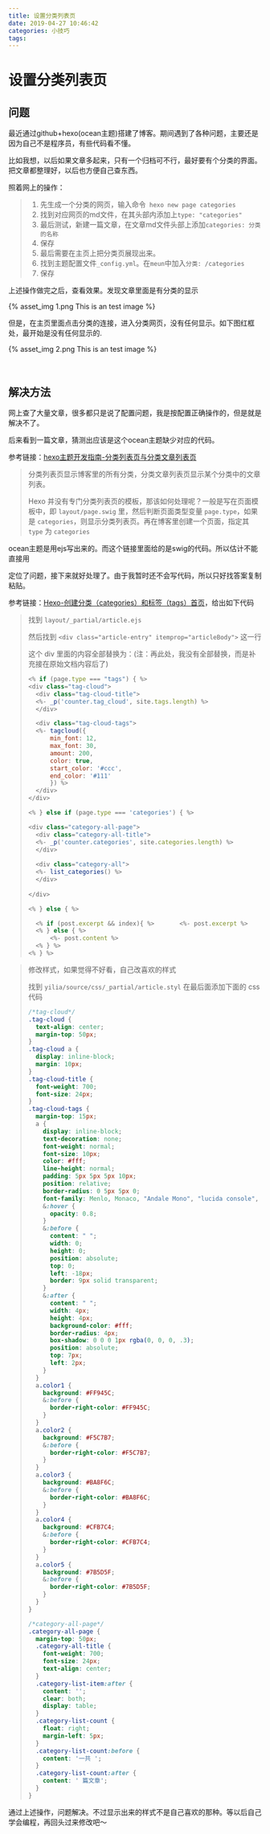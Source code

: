 ```yaml
---
title: 设置分类列表页
date: 2019-04-27 10:46:42
categories: 小技巧
tags:
---
```


# 设置分类列表页

## 问题

最近通过github+hexo(ocean主题)搭建了博客。期间遇到了各种问题，主要还是因为自己不是程序员，有些代码看不懂。

比如我想，以后如果文章多起来，只有一个归档可不行，最好要有个分类的界面。把文章都整理好，以后也方便自己查东西。

照着网上的操作：

> 1. 先生成一个分类的网页，输入命令` hexo new page categories`
> 2. 找到对应网页的md文件，在其头部内添加上`type: "categories"`
> 3. 最后测试，新建一篇文章，在文章md文件头部上添加`categories: 分类的名称`
> 4. 保存
> 5. 最后需要在主页上把分类页展现出来。
> 6. 找到主题配置文件`_config.yml`。在`meun`中加入`分类: /categories`
> 7. 保存

<!--more-->

上述操作做完之后，查看效果。发现文章里面是有分类的显示

{% asset_img 1.png This is an test image %}

但是，在主页里面点击分类的连接，进入分类网页，没有任何显示。如下图红框处，最开始是没有任何显示的.

{% asset_img 2.png This is an test image %}

<br>

## 解决方法

网上查了大量文章，很多都只是说了配置问题，我是按配置正确操作的，但是就是解决不了。

后来看到一篇文章，猜测出应该是这个ocean主题缺少对应的代码。

参考链接：[hexo主题开发指南-分类列表页与分类文章列表页](http://chensd.com/2016-06/hexo-theme-guide.html#分类列表页与分类文章列表页)

> 分类列表页显示博客里的所有分类，分类文章列表页显示某个分类中的文章列表。
>
> Hexo 并没有专门分类列表页的模板，那该如何处理呢？一般是写在页面模板中，即 `layout/page.swig` 里，然后判断页面类型变量 `page.type`，如果是 `categories`，则显示分类列表页。再在博客里创建一个页面，指定其 `type` 为 `categories` 

ocean主题是用ejs写出来的。而这个链接里面给的是swig的代码。所以估计不能直接用



定位了问题，接下来就好处理了。由于我暂时还不会写代码，所以只好找答案复制粘贴。

参考链接：[Hexo-创建分类（categories）和标签（tags）首页](http://orzcss.com/posts/5a207d64/)，给出如下代码

> 找到 `layout/_partial/article.ejs` 
>
> 然后找到 `<div class="article-entry" itemprop="articleBody">` 这一行
>
> 这个 div 里面的内容全部替换为：(注：再此处，我没有全部替换，而是补充接在原始文档内容后了)
>
> ```js
> <% if (page.type === "tags") { %>
> <div class="tag-cloud">
> 	<div class="tag-cloud-title">
> 	<%- _p('counter.tag_cloud', site.tags.length) %>
> 	</div>
> 
> 	<div class="tag-cloud-tags">
> 	<%- tagcloud({
> 		min_font: 12,
> 		max_font: 30,
> 		amount: 200,
> 		color: true,
> 		start_color: '#ccc',
> 		end_color: '#111'
> 		}) %>
> 	</div>
> </div>
> 
> <% } else if (page.type === 'categories') { %>
> 
> <div class="category-all-page">
> 	<div class="category-all-title">
> 	<%- _p('counter.categories', site.categories.length) %>
> 	</div>
> 	
> 	<div class="category-all">
> 	<%- list_categories() %>
> 	</div>
> 	
> </div>
> 
> <% } else { %>
> 
> 	<% if (post.excerpt && index){ %>		<%- post.excerpt %>
> 	<% } else { %>
> 		<%- post.content %>
> 	<% } %>
> <% } %>
> ```



> 修改样式，如果觉得不好看，自己改喜欢的样式
>
> 找到 `yilia/source/css/_partial/article.styl` 在最后面添加下面的 css 代码
>
> ```css
> /*tag-cloud*/
> .tag-cloud {
>   text-align: center;
>   margin-top: 50px;
> }
> .tag-cloud a {
>   display: inline-block;
>   margin: 10px;
> }
> .tag-cloud-title {
>   font-weight: 700;
>   font-size: 24px;
> }
> .tag-cloud-tags {
>   margin-top: 15px;
>   a {
>     display: inline-block;
>     text-decoration: none;
>     font-weight: normal;
>     font-size: 10px;
>     color: #fff;
>     line-height: normal;
>     padding: 5px 5px 5px 10px;
>     position: relative;
>     border-radius: 0 5px 5px 0;
>     font-family: Menlo, Monaco, "Andale Mono", "lucida console", "Courier New", monospace;
>     &:hover {
>       opacity: 0.8;
>     }
>     &:before {
>       content: " ";
>       width: 0;
>       height: 0;
>       position: absolute;
>       top: 0;
>       left: -18px;
>       border: 9px solid transparent;
>     }
>     &:after {
>       content: " ";
>       width: 4px;
>       height: 4px;
>       background-color: #fff;
>       border-radius: 4px;
>       box-shadow: 0 0 0 1px rgba(0, 0, 0, .3);
>       position: absolute;
>       top: 7px;
>       left: 2px;
>     }
>   }
>   a.color1 {
>     background: #FF945C;
>     &:before {
>       border-right-color: #FF945C;
>     }
>   }
>   a.color2 {
>     background: #F5C7B7;
>     &:before {
>       border-right-color: #F5C7B7;
>     }
>   }
>   a.color3 {
>     background: #BA8F6C;
>     &:before {
>       border-right-color: #BA8F6C;
>     }
>   }
>   a.color4 {
>     background: #CFB7C4;
>     &:before {
>       border-right-color: #CFB7C4;
>     }
>   }
>   a.color5 {
>     background: #7B5D5F;
>     &:before {
>       border-right-color: #7B5D5F;
>     }
>   }
> }
> 
> /*category-all-page*/
> .category-all-page {
>   margin-top: 50px;
>   .category-all-title {
>     font-weight: 700;
>     font-size: 24px;
>     text-align: center;
>   }
>   .category-list-item:after {
>     content: '';
>     clear: both;
>     display: table;
>   }
>   .category-list-count {
>     float: right;
>     margin-left: 5px;
>   }
>   .category-list-count:before {
>     content: '一共 ';
>   }
>   .category-list-count:after {
>     content: ' 篇文章';
>   }
> }
> ```



通过上述操作，问题解决。不过显示出来的样式不是自己喜欢的那种。等以后自己学会编程，再回头过来修改吧～

